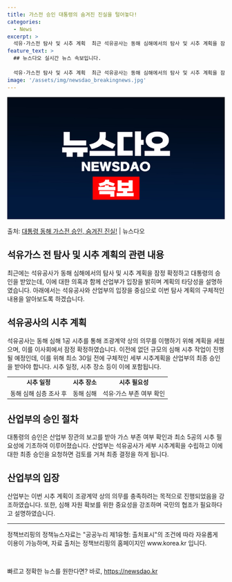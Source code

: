 ```yaml
---
title: 가스전 승인 대통령의 숨겨진 진실을 털어놓다!
categories:
  - News
excerpt: >
  석유·가스전 탐사 및 시추 계획  최근 석유공사는 동해 심해에서의 탐사 및 시추 계획을 잠정 확정하고 이를 …
feature_text: >
  ## 뉴스다오 실시간 뉴스 속보입니다.

  석유·가스전 탐사 및 시추 계획  최근 석유공사는 동해 심해에서의 탐사 및 시추 계획을 잠정 확정하고 이를 …
image: '/assets/img/newsdao_breakingnews.jpg'
---
```


![뉴스다오 속보](/assets/img/newsdao_breakingnews.jpg)

<p>출처: <a href="https://newsdao.kr/4266" rel="dofollow">대통령 동해 가스전 승인, 숨겨진 진실!</a> | 뉴스다오</p>

<h2 data-ke-size="size26">석유가스 전 탐사 및 시추 계획의 관련 내용</h2>
<p data-ke-size="size16">최근에는 석유공사가 동해 심해에서의 탐사 및 시추 계획을 잠정 확정하고 대통령의 승인을 받았는데, 이에 대한 의혹과 함께 산업부가 입장을 밝히며 계획의 타당성을 설명하였습니다. 아래에서는 석유공사와 산업부의 입장을 중심으로 이번 탐사 계획의 구체적인 내용을 알아보도록 하겠습니다.</p>

<h2 data-ke-size="size24">석유공사의 시추 계획</h2>
<p data-ke-size="size16">석유공사는 동해 심해 1공 시추를 통해 조광계약 상의 의무를 이행하기 위해 계획을 세웠으며, 이를 이사회에서 잠정 확정하였습니다. 이전에 없던 규모의 심해 시추 작업이 진행될 예정인데, 이를 위해 최소 30일 전에 구체적인 세부 시추계획을 산업부의 최종 승인을 받아야 합니다. 시추 일정, 시추 장소 등이 이에 포함됩니다.</p>

<table>
    <tr>
        <td style="text-align: center; height: 17px;"><b>시추 일정</b></td>
        <td style="text-align: center; height: 17px;"><b>시추 장소</b></td>
        <td style="text-align: center; height: 17px;"><b>시추 필요성</b></td>
    </tr>
    <tr>
        <td style="text-align: center; height: 17px;">동해 심해 심층 조사 후</td>
        <td style="text-align: center; height: 17px;">동해 심해</td>
        <td style="text-align: center; height: 17px;">석유·가스 부존 여부 확인</td>
    </tr>
</table>

<h2 data-ke-size="size24">산업부의 승인 절차</h2>
<p data-ke-size="size16">대통령의 승인은 산업부 장관의 보고를 받아 가스 부존 여부 확인과 최소 5공의 시추 필요성에 기초하여 이루어졌습니다. 산업부는 석유공사가 세부 시추계획을 수립하고 이에 대한 최종 승인을 요청하면 검토를 거쳐 최종 결정을 하게 됩니다.</p>

<h2 data-ke-size="size24">산업부의 입장</h2>
<p data-ke-size="size16">산업부는 이번 시추 계획이 조광계약 상의 의무를 충족하려는 목적으로 진행되었음을 강조하였습니다. 또한, 심해 자원 확보를 위한 중요성을 강조하며 국민의 협조가 필요하다고 설명하였습니다.</p>

<hr>
<p data-ke-size="size16">정책브리핑의 정책뉴스자료는 "공공누리 제1유형: 출처표시"의 조건에 따라 자유롭게 이용이 가능하며, 자료 출처는 정책브리핑의 홈페이지인 www.korea.kr 입니다.</p>
<p data-ke-size="size16">&nbsp;</p> 

빠르고 정확한 뉴스를 원한다면? 바로, <a href="https://newsdao.kr" rel="dofollow">https://newsdao.kr</a>


